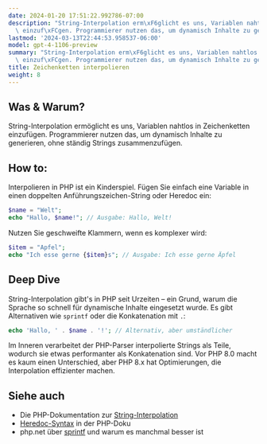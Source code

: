```yaml
---
date: 2024-01-20 17:51:22.992786-07:00
description: "String-Interpolation erm\xF6glicht es uns, Variablen nahtlos in Zeichenketten\
  \ einzuf\xFCgen. Programmierer nutzen das, um dynamisch Inhalte zu generieren, ohne\u2026"
lastmod: '2024-03-13T22:44:53.958537-06:00'
model: gpt-4-1106-preview
summary: "String-Interpolation erm\xF6glicht es uns, Variablen nahtlos in Zeichenketten\
  \ einzuf\xFCgen. Programmierer nutzen das, um dynamisch Inhalte zu generieren, ohne\u2026"
title: Zeichenketten interpolieren
weight: 8
---
```


## Was & Warum?
String-Interpolation ermöglicht es uns, Variablen nahtlos in Zeichenketten einzufügen. Programmierer nutzen das, um dynamisch Inhalte zu generieren, ohne ständig Strings zusammenzufügen.

## How to:
Interpolieren in PHP ist ein Kinderspiel. Fügen Sie einfach eine Variable in einen doppelten Anführungszeichen-String oder Heredoc ein:

```php
$name = "Welt";
echo "Hallo, $name!"; // Ausgabe: Hallo, Welt!
```

Nutzen Sie geschweifte Klammern, wenn es komplexer wird:

```php
$item = "Apfel";
echo "Ich esse gerne {$item}s"; // Ausgabe: Ich esse gerne Äpfel
```

## Deep Dive
String-Interpolation gibt's in PHP seit Urzeiten – ein Grund, warum die Sprache so schnell für dynamische Inhalte eingesetzt wurde. Es gibt Alternativen wie `sprintf` oder die Konkatenation mit `.`:

```php
echo 'Hallo, ' . $name . '!'; // Alternativ, aber umständlicher
```

Im Inneren verarbeitet der PHP-Parser interpolierte Strings als Teile, wodurch sie etwas performanter als Konkatenation sind. Vor PHP 8.0 macht es kaum einen Unterschied, aber PHP 8.x hat Optimierungen, die Interpolation effizienter machen.

## Siehe auch
- Die PHP-Dokumentation zur [String-Interpolation](https://www.php.net/manual/de/language.types.string.php#language.types.string.parsing)
- [Heredoc-Syntax](https://www.php.net/manual/de/language.types.string.php#language.types.string.syntax.heredoc) in der PHP-Doku
- php.net über [sprintf](https://www.php.net/manual/de/function.sprintf.php) und warum es manchmal besser ist
